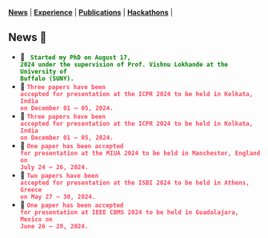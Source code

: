 <link rel="stylesheet" href="style.css">

**[News](news.md)** | **[Experience](experience.md)** | **[Publications](publications.md)** | **[Hackathons](hackathons.md)** |

## News 👀 <a id="news"></a>
- 📳 **<code style="color: Green"> Started my PhD on August 17, 2024 under the supervision of Prof. Vishnu Lokhande at the University of Buffalo (SUNY).</code>**
- 📳 **<code style="color: #FC465B">Three papers have been accepted for presentation at the ICPR 2024 to be held in Kolkata, India on December 01 – 05, 2024.</code>**
- 📳 **<code style="color: #FC465B">Three papers have been accepted for presentation at the ICPR 2024 to be held in Kolkata, India on December 01 – 05, 2024.</code>**
- 📳 **<code style="color: #FC465B">One paper has been accepted for presentation at the MIUA 2024 to be held in Manchester, England on July 24 – 26, 2024.</code>**
- 📳 **<code style="color: #FC465B">Two papers have been accepted for presentation at the ISBI 2024 to be held in Athens, Greece on May 27 – 30, 2024.</code>**
- 📳 **<code style="color: #FC465B">One paper has been accepted for presentation at IEEE CBMS 2024 to be held in Guadalajara, Mexico on June 26 – 28, 2024.</code>**
